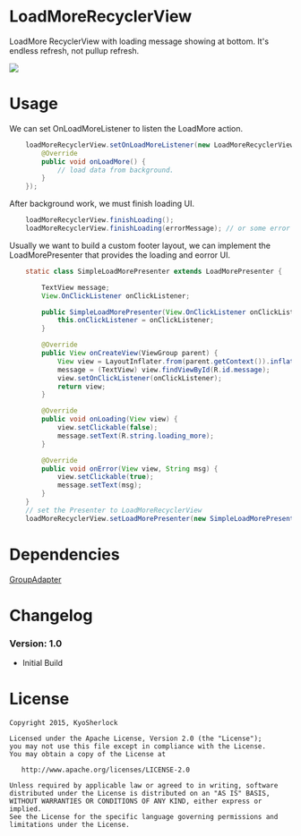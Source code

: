 # LoadMoreRecyclerView 

LoadMore RecyclerView with loading message showing at bottom. It's endless refresh, not pullup refresh.

![](https://github.com/KyoSherlock/LoadMoreRecyclerView/raw/master/screenshots//loadmore_screenshot.gif)

# Usage

We can set OnLoadMoreListener to listen the LoadMore action.

```java
	loadMoreRecyclerView.setOnLoadMoreListener(new LoadMoreRecyclerView.OnLoadMoreListener() {
		@Override
		public void onLoadMore() {
			// load data from background.
		}
	});
```
After background work, we must finish loading UI.

```java
	loadMoreRecyclerView.finishLoading();
	loadMoreRecyclerView.finishLoading(errorMessage); // or some error
```
Usually we want to build a custom footer layout, we can implement the LoadMorePresenter that provides the loading and eorror UI.

```java
	static class SimpleLoadMorePresenter extends LoadMorePresenter {

		TextView message;
		View.OnClickListener onClickListener;

		public SimpleLoadMorePresenter(View.OnClickListener onClickListener) {
			this.onClickListener = onClickListener;
		}

		@Override
		public View onCreateView(ViewGroup parent) {
			View view = LayoutInflater.from(parent.getContext()).inflate(R.layout.layout_loading_more, parent, false);
			message = (TextView) view.findViewById(R.id.message);
			view.setOnClickListener(onClickListener);
			return view;
		}

		@Override
		public void onLoading(View view) {
			view.setClickable(false);
			message.setText(R.string.loading_more);
		}

		@Override
		public void onError(View view, String msg) {
			view.setClickable(true);
			message.setText(msg);
		}
	}
	// set the Presenter to LoadMoreRecyclerView
	loadMoreRecyclerView.setLoadMorePresenter(new SimpleLoadMorePresenter(retryListener));
```
# Dependencies
[GroupAdapter](https://github.com/KyoSherlock/GroupAdapter)

# Changelog

### Version: 1.0
  * Initial Build
  
# License

    Copyright 2015, KyoSherlock
    
    Licensed under the Apache License, Version 2.0 (the "License");
    you may not use this file except in compliance with the License.
    You may obtain a copy of the License at
    
       http://www.apache.org/licenses/LICENSE-2.0
    
    Unless required by applicable law or agreed to in writing, software
    distributed under the License is distributed on an "AS IS" BASIS,
    WITHOUT WARRANTIES OR CONDITIONS OF ANY KIND, either express or implied.
    See the License for the specific language governing permissions and
    limitations under the License.